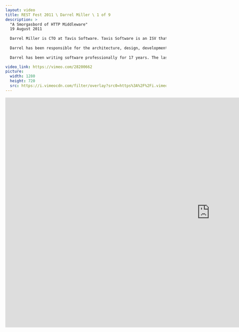 ```yaml
---
layout: video
title: REST Fest 2011 \ Darrel Miller \ 1 of 9
description: >
  "A Smorgasbord of HTTP Middleware"
  19 August 2011
  
  Darrel Miller is CTO at Tavis Software. Tavis Software is an ISV that targets a small vertical market in the world of Enterprise Resource Planning (ERP) software.
  
  Darrel has been responsible for the architecture, design, development, deployment, support and maintenance of distributed business systems using ISAM databases, client/server databases, SOAP based services and most recently REST based systems.
  
  Darrel has been writing software professionally for 17 years. The last 3 years have been spent discovering the benefits of the REST. His particular focus is on the use of REST to develop non-browser based line-of-business applications.

video_link: https://vimeo.com/28200662
picture:
  width: 1280
  height: 720
  src: https://i.vimeocdn.com/filter/overlay?src0=https%3A%2F%2Fi.vimeocdn.com%2Fvideo%2F187937354_1280x720.jpg&src1=http%3A%2F%2Ff.vimeocdn.com%2Fp%2Fimages%2Fcrawler_play.png
---
```

<iframe src="https://player.vimeo.com/video/28200662?title=0&byline=0&portrait=0&badge=0&autopause=0&player_id=0" width="1280" height="720" frameborder="0" title="REST Fest 2011 \ Darrel Miller \ 1 of 9" webkitallowfullscreen mozallowfullscreen allowfullscreen></iframe>